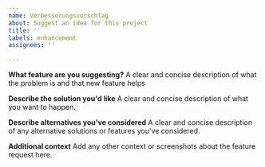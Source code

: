 ```yaml
---
name: Verbesserungsvorschlag
about: Suggest an idea for this project
title: ''
labels: enhancement
assignees: ''

---
```


**What feature are you suggesting?**
A clear and concise description of what the problem is and that new feature helps

**Describe the solution you'd like**
A clear and concise description of what you want to happen.

**Describe alternatives you've considered**
A clear and concise description of any alternative solutions or features you've considered.

**Additional context**
Add any other context or screenshots about the feature request here.
